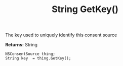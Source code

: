 ﻿---
uid: crmscript_ref_NSConsentSource_GetKey
title: String GetKey()
intellisense: NSConsentSource.GetKey
keywords: NSConsentSource, GetKey
so.topic: reference
---

The key used to uniquely identify this consent source

**Returns:** String


```crmscript
NSConsentSource thing;
String key  = thing.GetKey();
```


